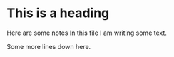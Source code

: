 # This is a heading

Here are some notes
In this file I am writing some text.

Some more lines 
down here.
